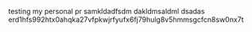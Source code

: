 testing my personal pr
samkldadfsdm
dakldmsaldml    dsadas
erd1hfs992htx0ahqka27vfpkwjrfyufx6fj79hulg8v5hmmsgcfcn8sw0nx7t
